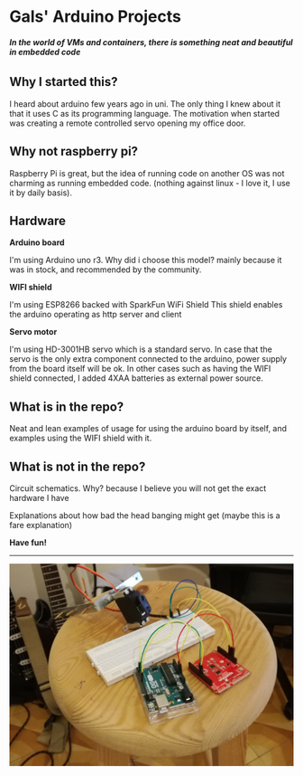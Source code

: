 # Gals' Arduino Projects

###### **In the world of VMs and containers, there is something neat and beautiful in embedded code**

## Why I started this?

I heard about arduino few years ago in uni. The only thing I knew about it that it uses C as its programming language.
The motivation when started was creating a remote controlled servo opening my office door.

## Why not raspberry pi?
Raspberry Pi is great, but the idea of running code on another OS was not charming as running embedded code.
(nothing against linux - I love it, I use it by daily basis). 

## Hardware
**Arduino board**

I'm using Arduino uno r3. Why did i choose this model? mainly because it was in stock, and recommended by the community.

**WIFI shield**

I'm using ESP8266 backed with SparkFun WiFi Shield
This shield enables the arduino operating as http server and client

**Servo motor**

I'm using HD-3001HB servo which is a standard servo. In case that the servo is the only extra component connected to the arduino, power 
supply from the board itself will be ok. In other cases such as having the WIFI shield connected, I added 4XAA batteries as external power source. 

## What is in the repo?
Neat and lean examples of usage for using the arduino board by itself, and examples using the WIFI shield with it.

## What is not in the repo?
Circuit schematics. Why? because I believe you will not get the exact hardware I have

Explanations about how bad the head banging might get (maybe this is a fare explanation)


**Have fun!**
***

![Alt text](intro.jpg?raw=true "Optional Title")